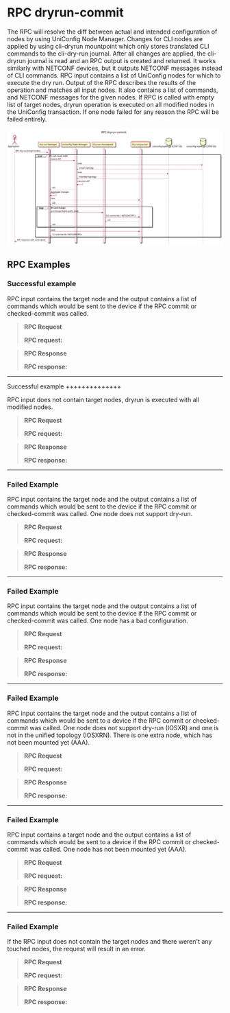 RPC dryrun-commit
=================

The RPC will resolve the diff between actual and intended configuration
of nodes by using UniConfig Node Manager. Changes for CLI nodes are
applied by using cli-dryrun mountpoint which only stores translated CLI
commands to the cli-dry-run journal. After all changes are applied, the
cli-dryrun journal is read and an RPC output is created and returned. It
works similarly with NETCONF devices, but it outputs NETCONF messages
instead of CLI commands. RPC input contains a list of UniConfig nodes
for which to execute the dry run. Output of the RPC describes the
results of the operation and matches all input nodes. It also contains a
list of commands, and NETCONF messages for the given nodes. If RPC is
called with empty list of target nodes, dryrun operation is executed on
all modified nodes in the UniConfig transaction. If one node failed for
any reason the RPC will be failed entirely.

![RPC dryrun commit](RPC_dry-run-RPC_dryrun_commit.svg)

RPC Examples
------------

### Successful example

RPC input contains the target node and the output contains a list of
commands which would be sent to the device if the RPC commit or
checked-commit was called.

> **RPC Request**
>
> **RPC request:**

> **RPC Response**
>
> **RPC response:**

* * * * *

Successful example ++++++++++++++

RPC input does not contain target nodes, dryrun is executed with all
modified nodes.

> **RPC Request**
>
> **RPC request:**

> **RPC Response**
>
> **RPC response:**

* * * * *

### Failed Example

RPC input contains the target node and the output contains a list of
commands which would be sent to the device if the RPC commit or
checked-commit was called. One node does not support dry-run.

> **RPC Request**
>
> **RPC request:**

> **RPC Response**
>
> **RPC response:**

* * * * *

### Failed Example

RPC input contains the target node and the output contains a list of
commands which would be sent to the device if the RPC commit or
checked-commit was called. One node has a bad configuration.

> **RPC Request**
>
> **RPC request:**

> **RPC Response**
>
> **RPC response:**

* * * * *

### Failed Example

RPC input contains the target node and the output contains a list of
commands which would be sent to a device if the RPC commit or
checked-commit was called. One node does not support dry-run (IOSXR) and
one is not in the unified topology (IOSXRN). There is one extra node,
which has not been mounted yet (AAA).

> **RPC Request**
>
> **RPC request:**

> **RPC Response**
>
> **RPC response:**

* * * * *

### Failed Example

RPC input contains a target node and the output contains a list of
commands which would be sent to a device if the RPC commit or
checked-commit was called. One node has not been mounted yet (AAA).

> **RPC Request**
>
> **RPC request:**

> **RPC Response**
>
> **RPC response:**

* * * * *

### Failed Example

If the RPC input does not contain the target nodes and there weren't any
touched nodes, the request will result in an error.

> **RPC Request**
>
> **RPC request:**

> **RPC Response**
>
> **RPC response:**
